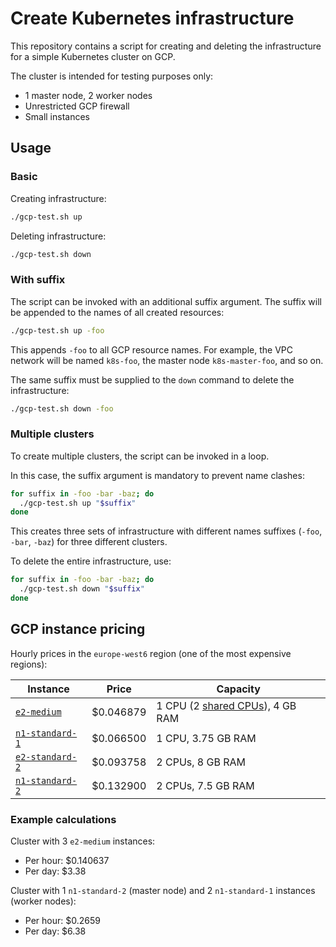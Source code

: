 # Create Kubernetes infrastructure

This repository contains a script for creating and deleting the infrastructure for a simple Kubernetes cluster on GCP.

The cluster is intended for testing purposes only:

- 1 master node, 2 worker nodes
- Unrestricted GCP firewall
- Small instances

## Usage

### Basic

Creating infrastructure:

```bash
./gcp-test.sh up
```

Deleting infrastructure:

```bash
./gcp-test.sh down
```

### With suffix

The script can be invoked with an additional suffix argument. The suffix will be appended to the names of all created resources:

```bash
./gcp-test.sh up -foo
```

This appends `-foo` to all GCP resource names. For example, the VPC network will be named `k8s-foo`, the master node `k8s-master-foo`, and so on.

The same suffix must be supplied to the `down` command to delete the infrastructure:

```bash
./gcp-test.sh down -foo
```

### Multiple clusters

To create multiple clusters, the script can be invoked in a loop.

In this case, the suffix argument is mandatory to prevent name clashes:

```bash
for suffix in -foo -bar -baz; do
  ./gcp-test.sh up "$suffix"
done
```

This creates three sets of infrastructure with different names suffixes (`-foo`, `-bar`, `-baz`) for three different clusters.

To delete the entire infrastructure, use:

```bash
for suffix in -foo -bar -baz; do
  ./gcp-test.sh down "$suffix"
done
```

## GCP instance pricing

Hourly prices in the `europe-west6` region (one of the most expensive regions):

| Instance                                                                                | Price         | Capacity |
|-----------------------------------------------------------------------------------------|---------------|----------|
| [`e2-medium`](https://cloud.google.com/compute/all-pricing#e2_sharedcore_machine_types) | $0.046879 | 1 CPU (2 [shared CPUs](https://cloud.google.com/compute/docs/machine-types#e2_shared-core_machine_types)), 4 GB RAM |
| [`n1-standard-1`](https://cloud.google.com/compute/all-pricing#n1_machine_types) | $0.066500 | 1 CPU, 3.75 GB RAM |
| [`e2-standard-2`](https://cloud.google.com/compute/all-pricing#e2_machine-types) | $0.093758 | 2 CPUs, 8 GB RAM |
| [`n1-standard-2`](https://cloud.google.com/compute/all-pricing#n1_machine_types) | $0.132900 | 2 CPUs, 7.5 GB RAM |

### Example calculations

Cluster with 3 `e2-medium` instances:

- Per hour: $0.140637
- Per day: $3.38

Cluster with 1 `n1-standard-2` (master node) and 2 `n1-standard-1` instances (worker nodes):

- Per hour: $0.2659
- Per day: $6.38
